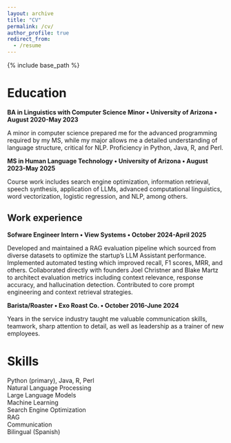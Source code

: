```yaml
---
layout: archive
title: "CV"
permalink: /cv/
author_profile: true
redirect_from:
  - /resume
---
```


{% include base_path %}

# **Education**

**BA in Linguistics with Computer Science Minor • University of Arizona • August 2020-May 2023**

A minor in computer science prepared me for the advanced programming required by my MS, while my major allows me a detailed understanding of language structure, critical for NLP. Proficiency in Python, Java, R, and Perl.

**MS in Human Language Technology • University of Arizona • August 2023-May 2025**

Course work includes search engine optimization, information retrieval, speech synthesis, application of LLMs, advanced computational linguistics, word vectorization, logistic regression, and NLP, among others.


## Work experience

**Sofware Engineer Intern • View Systems • October 2024-April 2025**

Developed and maintained a RAG evaluation pipeline which sourced from diverse datasets to optimize the startup’s LLM Assistant performance. Implemented automated testing which improved recall, F1 scores, MRR, and others. Collaborated directly with founders Joel Christner and Blake Martz to architect evaluation metrics including context relevance, response accuracy, and hallucination detection. Contributed to core prompt engineering and context retrieval strategies.

**Barista/Roaster • Exo Roast Co. • October 2016-June 2024**

Years in the service industry taught me valuable communication skills, teamwork, sharp attention to detail, as well as leadership as a trainer of new employees. 
  
Skills
======
Python (primary), Java, R, Perl <br>
Natural Language Processing <br>
Large Language Models <br>
Machine Learning <br>
Search Engine Optimization <br>
RAG <br>
Communication <br>
Bilingual (Spanish) <br>
